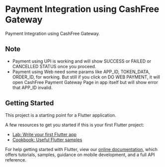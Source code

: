 # Payment Integration using CashFree Gateway

Payment Integration using CashFree Gateway.

## Note
- Payment using UPI is working and will show SUCCESS or FAILED or CANCELLED STATUS once you proceed.
- Payment using Web need some params like APP_ID, TOKEN_DATA, ORDER_ID, for working. But still if you click on DO WEB PAYMENT,
it will open CashFree Payment Gateway Page in app itself but will show error that APP_ID invalid.

## Getting Started

This project is a starting point for a Flutter application.

A few resources to get you started if this is your first Flutter project:

- [Lab: Write your first Flutter app](https://flutter.dev/docs/get-started/codelab)
- [Cookbook: Useful Flutter samples](https://flutter.dev/docs/cookbook)

For help getting started with Flutter, view our
[online documentation](https://flutter.dev/docs), which offers tutorials,
samples, guidance on mobile development, and a full API reference.
